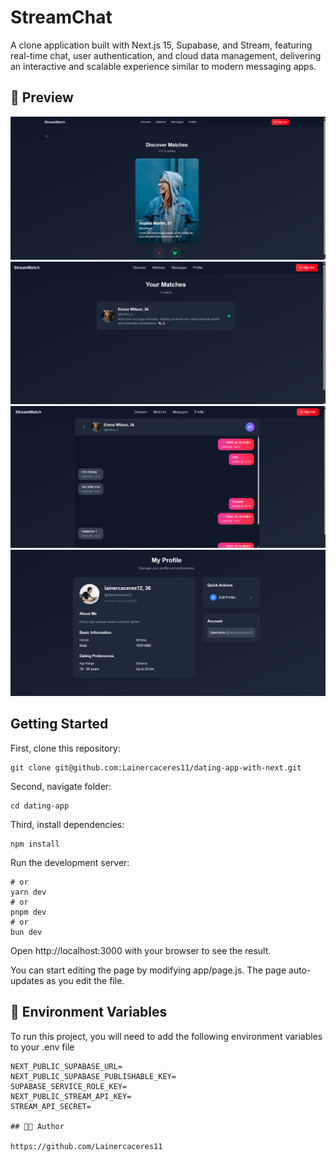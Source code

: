 # StreamChat

A clone application built with Next.js 15, Supabase, and Stream, featuring real-time chat, user authentication, and cloud data management, delivering an interactive and scalable experience similar to modern messaging apps.

## 📸 Preview

![Discover](./public/captura1.png)
![Matches](./public/captura2.png)
![Chat](./public/captura3.png)
![Profile](./public/captura4.png)

## Getting Started

First, clone this repository:

```npm run dev
git clone git@github.com:Lainercaceres11/dating-app-with-next.git
```

Second, navigate folder:

```cd dating-app
cd dating-app
```

Third, install dependencies:

```npm install
npm install
```

Run the development server:

```npm run dev
# or
yarn dev
# or
pnpm dev
# or
bun dev
```

Open http://localhost:3000 with your browser to see the result.

You can start editing the page by modifying app/page.js. The page auto-updates as you edit the file.

## 🔑 Environment Variables

To run this project, you will need to add the following environment variables to your .env file

```env
NEXT_PUBLIC_SUPABASE_URL=
NEXT_PUBLIC_SUPABASE_PUBLISHABLE_KEY=
SUPABASE_SERVICE_ROLE_KEY=
NEXT_PUBLIC_STREAM_API_KEY=
STREAM_API_SECRET=

## 👨‍💻 Author

https://github.com/Lainercaceres11


```
